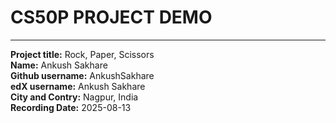 # **CS50P PROJECT DEMO**      
***
**Project title:** Rock, Paper, Scissors            
**Name:** Ankush Sakhare            
**Github username:** AnkushSakhare          
**edX username:** Ankush Sakhare            
**City and Contry:** Nagpur, India          
**Recording Date:** 2025-08-13       